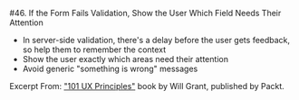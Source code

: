 #46. If the Form Fails Validation, Show the User Which Field Needs Their Attention
-  In server-side validation, there's a delay before the user gets feedback, so help them to remember the context
-  Show the user exactly which areas need their attention
-  Avoid generic "something is wrong" messages

Excerpt From: ["101 UX Principles"](https://www.packtpub.com/web-development/101-ux-principles) book by Will Grant, published by Packt.
